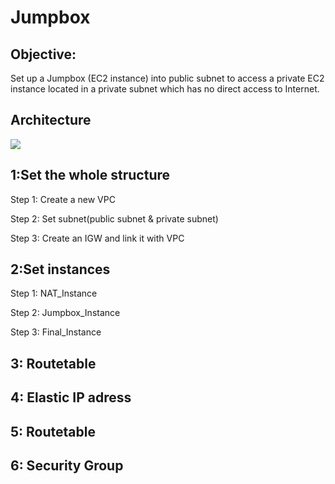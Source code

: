 # Jumpbox
## Objective:
Set up a Jumpbox (EC2 instance) into public subnet to access a private EC2 instance located in a private subnet which has no direct access to Internet.
## Architecture
![](https://github.com/Jinn42/Jumpbox/blob/master/Architecture_diagram.png)

## 1:Set the whole structure
Step 1: Create a new VPC 


Step 2: Set subnet(public subnet & private subnet)

Step 3: Create an IGW and link it with VPC

## 2:Set instances
Step 1: NAT_Instance

Step 2: Jumpbox_Instance

Step 3: Final_Instance

## 3: Routetable

## 4: Elastic IP adress

## 5: Routetable

## 6: Security Group

